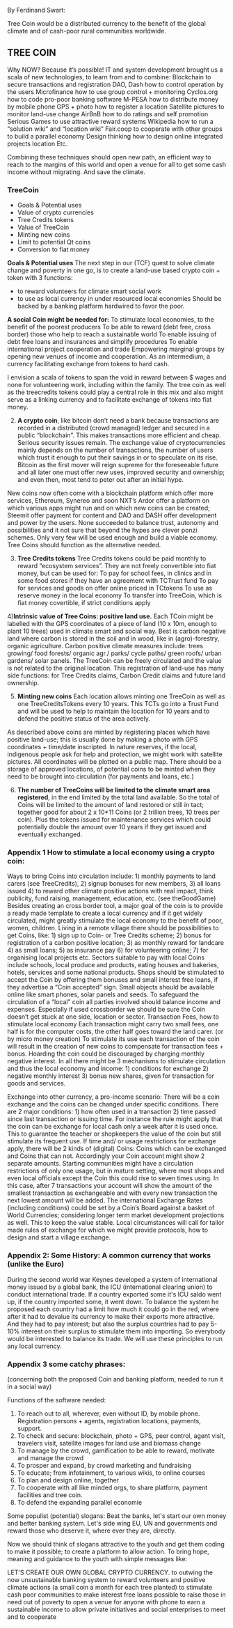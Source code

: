 By Ferdinand Swart:

Tree Coin would be a distributed currency to the benefit of the global climate and of cash-poor rural communities worldwide.

## TREE COIN
Why NOW? Because it’s possible!
IT and system development brought us a scala of new technologies, to learn from and to combine:
Blockchain		to secure transactions and registration
DAO, Dash		how to control operation by the users
Microfinance		how to use group control + monitoring
Cyclos.org		how to code pro-poor banking software
M-PESA		how to distribute money by mobile phone
GPS + photo		how to register a location
Satellite pictures	to monitor land-use change
AirBnB		how to do ratings and self promotion
Serious Games	to use attractive reward systems 
Wikipedia		how to run a “solution wiki” and “location wiki”
Fair.coop		to cooperate with other groups to build a parallel economy
Design thinking 	how to design online integrated projects location
Etc.

Combining these techniques should open new path, an efficient way to reach to the margins of this world and open a venue for all to get some cash income without migrating. And save the climate.

### TreeCoin 
- Goals & Potential uses
- Value of crypto currencies
- Tree Credits tokens
- Value of TreeCoin
- Minting new coins
- Limit to potential Qt coins
- Conversion to fiat money

**Goals & Potential uses**
The next step in our (TCF) quest to solve climate change and poverty in one go, is to create a land-use based crypto coin + token with 3 functions:
- to reward volunteers for climate smart social work
- to use as local currency in under resourced local economies
Should be backed by a banking platform hardwired to favor the poor.

**A social Coin might be needed for:**
To stimulate local economies, to the benefit of the poorest producers
To be able to reward (debt free, cross border) those who help to reach a sustainable world
To enable issuing of debt free loans and insurances and simplify procedures
To enable international project cooperation and trade
Empowering marginal groups by opening new venues of income and cooperation.
As an intermedium, a currency facilitating exchange from tokens to hard cash.

I envision a scala of tokens to span the void in reward between $ wages and none for volunteering work, including within the family. The tree coin as well as the treecredits tokens could play a central role in this mix and also might serve as a linking currency and to facilitate exchange of tokens into fiat money.

2) **A crypto coin**, like bitcoin don’t need a bank because transactions are recorded  in a distributed (crowd managed) ledger and secured in a public “blockchain”.
This makes transactions more efficient and cheap. Serious security issues remain. 
The exchange value of cryptocurrencies mainly depends on the number of transactions, the number of users which trust it enough to put their savings in or to speculate on its rise. Bitcoin as the first mover will reign supreme for the foreseeable future and all later one must offer new uses, improved security and ownership; and even then, most tend to peter out after an initial hype. 

New coins now often come with a blockchain platform which offer more services,
Ethereum, Synereo and soon NXT’s Ardor offer a platform on which various apps might run and on which new coins can be created; Steemit offer payment for content and DAO and DASH offer development and power by the users. None succeeded to balance trust, autonomy and possibilities and it not sure that beyond the hypes are clever ponzi schemes. Only very few will be used enough and build a viable economy. Tree Coins should function as the alternative needed.

3) **Tree Credits tokens**
Tree Credits tokens could be paid monthly to reward “ecosystem services”. They are not freely convertible into fiat money, but can be used for:
To pay for school fees, in clinics and in some food stores if they have an agreement with TCTrust fund
To pay for services and goods on offer online priced in TCtokens
To use as reserve money in the local economy
To transfer into TreeCoin, which is fiat money covertible, if strict conditions apply


4)**Intrinsic value of Tree Coins: positive land use.**
Each TCoin might be labelled with the GPS coordinates of a piece of land (10 x 10m, enough to plant 10 trees) used in climate smart and social way. Best is carbon negative land where  carbon is stored in the soil and in wood, like in (agro)-forestry, organic agriculture. Carbon positive climate measures include: trees growing/ food forests/  organic agr./ parks/ cycle paths/ green roofs/ urban gardens/ solar panels.
The TreeCoin can be freely circulated and the value is not related to the original location. 
This registration of land-use has many side functions: for Tree Credits claims, Carbon Credit claims and future land ownership.

5) **Minting new coins**
Each location allows minting one TreeCoin as well as one TreeCreditsTokens every 10 years. This TCTs go into a Trust Fund and will be used to help to maintain the location for 10 years and to defend the positive status of the area actively.

As described above coins are minted by registering places which have positive land-use; this is usually done by making a photo with GPS coordinates + time/date inscripted. In nature reserves, if the local, indigenous people ask for help and protection, we might work with satellite pictures. All coordinates will be plotted on a public map.
There should be a storage of approved locations, of potential coins to be minted when they need to be brought into circulation (for payments and loans, etc.)   

6) **The number of TreeCoins will be limited to the climate smart area registered**, in the end limited by the total land available. So the total of Coins will be limited to the amount of land restored or still in tact; together good for about 2 x 10*11 Coins (or 2 trillion trees, 10 trees per coin).
Plus the tokens issued for maintenance services which could potentially double the amount over 10 years if they get issued and eventually exchanged.





### Appendix 1 How to stimulate a local economy using a crypto coin:

Ways to bring Coins into circulation include: 1) monthly payments to land carers (see TreeCredits), 2) signup bonuses for new members, 3) all loans issued 4) to reward other climate positive actions with real impact, think publicity, fund raising, management, education, etc. (see theGoodGame)
Besides creating an cross border tool, a major goal of the coin is to provide a ready made template to create a local currency and if it get widely circulated, might greatly stimulate the local economy to the benefit of poor, women, children.
Living in a remote village there should be possibilities to get Coins, like: 1) sign up to Coin- or Tree Credits scheme; 2)  bonus for registration of a carbon positive location; 3) as monthly reward for landcare 4) as small loans; 5) as insurance pay 6) for volunteering online; 7) for organising local projects etc. 
Sectors suitable to pay with local Coins include schools, local produce and products, eating houses and bakeries, hotels, services and some national products.
Shops should be stimulated to accept the Coin by offering them bonuses and small interest free loans, if they advertise a “Coin accepted” sign. 
Small objects should be available online like smart phones, solar panels and seeds.
To safeguard the circulation of a “local” coin all parties involved should  balance income and expenses. Especially if used crossborder we should be sure the Coin doesn’t get stuck at one side, location or sector. 
Transaction Fees, how to stimulate local economy 
Each transaction might carry two small fees, one half is for the computer costs, the other half goes toward the land carer. (or by micro money creation)
To stimulate its use each transaction of the coin will result in the creation of new coins to compensate for transaction fees + bonus.
Hoarding the coin could be discouraged by charging monthly negative interest.
In all there might be 3 mechanisms to stimulate circulation and thus the local economy and income: 1) conditions for exchange 2) negative monthly interest 3) bonus new shares, given for transaction for goods and services.

Exchange into other currency, a pro-income scenario:
There will be a coin exchange and the coins can be changed under specific conditions. There are 2 major conditions: 1) how often used in a transaction 2) time passed since last transaction or issuing time. For instance the rule might apply that the coin can be exchange for local cash only a week after it is used once. This to guarantee the teacher or shopkeepers the value of the coin but still stimulate its frequent use.
If time and/ or usage restrictions for exchange apply, there will be 2 kinds of (digital) Coins: Coins which can be exchanged and Coins that can not. Accordingly your Coin account might show 2 separate amounts.
Starting communities might have a circulation restrictions of only one usage, but in mature setting, where most shops and even local officials except the Coin this could rise to seven times using.
In this case, after 7 transactions your account will show the amount of the smallest transaction as exchangeable and with every new transaction the next lowest amount will be added.
The international Exchange Rates (including conditions) could be set by a Coin’s Board against a basket of World Currencies; considering longer term market development projections as well. This to keep the value stable. 
Local circumstances will call for tailor made rules of exchange for which we might provide protocols, how to design and start a village exchange.

### Appendix 2: Some History: A common currency that works (unlike the Euro)

During the second world war Keynes developed a system of international money issued by a global bank, the ICU (international clearing union) to conduct international trade. If a country exported some it's ICU saldo went up, if the country imported some, it went down. To balance the system he proposed each country had a limit how much it could go in the red, where after it had to devalue its currency to make their exports more attractive. And they had to pay interest; but also the surplus countries had to pay 5-10% interest on their surplus to stimulate them into importing. So everybody would be interested to balance its trade.
We will use these principles to run any local currency.

### Appendix 3 some catchy phrases:
 (concerning both the proposed Coin and banking platform, needed to run it in a social way)

Functions of the software needed:
1) To reach out to all, wherever, even without ID, by mobile phone. Registration persons + agents, registration locations, payments, support.
2) To check and secure: blockchain, photo + GPS, peer control, agent visit, travelers visit, satellite images for land use and biomass change
3) To manage by the crowd, gamification to be able to reward, motivate and manage the crowd
4) To prosper and expand, by crowd marketing and fundraising
5) To educate; from infotainment, to various wikis, to online courses
6) To plan and design online, together
7) To cooperate with all like minded orgs, to share platform, payment facilities and tree coin.
8) To defend the expanding parallel economie

Some populist (potential) slogans:
Beat the banks, let's start our own money and better banking system.
Let's side wing EU, UN and governments and reward those who deserve it, where ever they are, directly.

Now we should think of slogans attractive to the youth and get them coding to make it possible; to create a platform to allow action. To bring hope, meaning and guidance to the youth with simple messages like:

LET'S CREATE OUR OWN GLOBAL CRYPTO CURRENCY.
to outwing the now unsustainable banking system
to reward volunteers and positive climate actions 
(a small coin a month for each tree planted)
to stimulate cash poor communities
to make interest free loans possible
to raise those in need out of poverty
to open a venue for anyone with phone to earn a sustainable income
to allow private initiatives and social enterprises to meet and to cooperate

